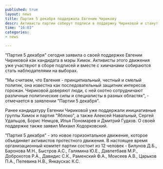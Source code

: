 ```yaml
---
published: true
layout: news
title: Партия 5 декабря поддержала Евгению Чирикову
descr: Активисты партии соберут подписи в поддержку Чириковой и станут наблюдателями на выборах. 
time: "16:03"
categories:
- news

---
```


"Партия 5 декабря" сегодня заявила о своей поддержке Евгении Чириковой как кандидата в мэры Химок. Активисты этого движения уже участвуют в сборе подписей и вместе с химчанами собираются стать наблюдателями на выборах.

"Мы считаем, что Евгения - принципиальный, честный и смелый политик, она известна как последовательный защитник интересов горожан. Чириковой доверяют люди, с ней охотно сотрудничают различные политические силы и специалисты в разных областях", - отмечается в заявлении "Партии 5 декабря".

Ранее кандидатуру Евгении Чириковой уже поддержали инициативные группы Химок и партия "Яблоко", а также Алексей Навальный, Сергей Удальцов, Борис Немцов, Илья Пономарев и Дмитрий Гудков. О своей поддержке также заявил Михаил Ходорковский. 

"Партия 5 декабря" - это новое горизонтальное движение, которое объединяет активистов протестного движения. В настоящее время организационный комитет партии состоит из 12 человек - Билунов Д.Б., Баронова М.Н., Быстров А.С., Галямина Ю.Е., Давлетбаев М.Р., Доброхотов Р.А., Давидис С.К., Раменский Ф.А., Моисеев А.В., Царьков П.А., Пелевина Н.В., Янкаускас К.С.
